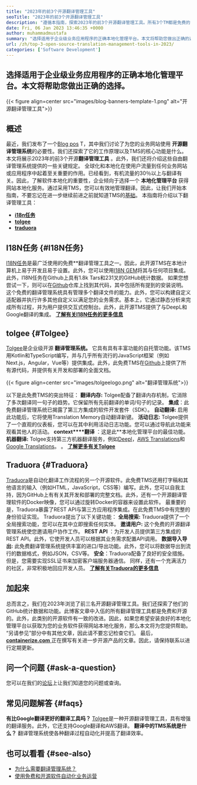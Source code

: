 ```yaml
---
title: "2023年的前3个开源翻译管理工具" 
seoTitle: "2023年的前3个开源翻译管理工具" 
description: "遵循本指南，探索2023年的前3个开源翻译管理工具。所有3个TM都是免费的，并提供了丰富的功能来管理本地化。" 
date: Fri, 06 Jan 2023 13:46:35 +0000
author: muhammadmustafa
summary: "选择适用于企业级业务应用程序的正确本地化管理平台。本文将帮助您做出正确的选择。" 
url: /zh/top-3-open-source-translation-management-tools-in-2023/
categories: ['Software Development']
---
```


## 选择适用于企业级业务应用程序的正确本地化管理平台。本文将帮助您做出正确的选择。

{{< figure align=center src="images/blog-banners-template-1.png" alt="开源翻译管理工具">}}


## 概述
最近，我们发布了一个[Blog pos][1] T，其中我们讨论了为您的业务网站使用 **开源翻译管理系统**的必要性。我们还探索了它的工作原理以及TMS的核心功能是什么。本文将展示2023年的前3个开源**翻译管理工具** 。此外，我们还将介绍这些自由翻译管理系统提供的一些关键规定。
全球化和本地化在使用户流量到任何业务网站或应用程序中起着至关重要的作用。已经看到，有机流量的30％以上与翻译有关。因此，了解软件本地化的重要性，企业倾向于选择一个 **本地化管理平台** 获得网站本地化服务。通过采用TMS，您可以有效地管理翻译。因此，让我们开始本指南，不要忘记在进一步继续前进之前就知道TMS的[基础][1]。
本指南将介绍以下翻译管理工具：
* [ **i18n任务** ][2]
* [ **tolgee** ][3]
* **[traduora][4]** 

## I18N任务 {#I18N任务}

[I18N任务][5]是最广泛使用的免费**翻译管理工具之一。因此，此开源TMS在本地计算机上易于开发且易于设置。此外，您可以使用[I18N GEM][6]将其与任何项目集成。此外，I18N任务在Github上具有1.8k Tars和231叉的GitHub统计数据。
如果您想尝试一下，则可以在[Github][7]仓库上找到其代码，其中包括所有提到的安装说明。这个免费的翻译管理系统具有管理多个翻译文件的能力。此外，您可以构建自定义适配器并执行许多其他自定义以满足您的业务需求。基本上，它通过静态分析来完成所有过程，并为用户提供交互式控制台。此外，此开源TMS提供了与DeepL和Google翻译的集成。
**[了解有关I18N任务的更多信息][5]**

## **tolgee**  {#Tolgee}

[Tolgee][8]是企业级开源 **翻译管理系统。** 它具有具有丰富功能的自托管功能。该TMS用Kotlin和TypeScript编写，并与几乎所有流行的JavaScript框架（例如Next.js，Angular，Vue等）提供集成。此外，此免费TMS在[Github][9]上提供了所有源代码，并提供有关开发和部署的全面文档。

{{< figure align=center src="images/tolgeelogo.png" alt="翻译管理系统">}}

以下是此免费TMS的突出特征：
**翻译内存:** Tolgee配备了翻译内存机制，它消除了多次翻译同一句子的趋势。它保留所有先前翻译的单词/句子的记录。
**集成**：此免费翻译管理系统已揭露了第三方集成的软件开发套件（SDK）。
**自动翻译:** 启用此功能后，它将使用Translation Memory自动翻译新键。
**活动日志:** Tolgee提供了一个直观的仪表板，您可以在其中利用活动日志功能。您可以通过导航此功能来观看其他人的活动。
**context****翻译** ：这是此**本地化管理平台的最佳功能。
**机器翻译:** Tolgee支持第三方机器翻译服务，例如[Deepl][10]，[AWS Translations][11]和[Google Translations][12]。
。
[ **了解更多有关Tolgee** ][8]

## **Traduora** {#Traduora}

[Traduora][13]是自动化翻译工作流程的另一个开源软件。此免费TMS还用打字稿和其他语言的输入（例如HTML，JavaScript，CSS等）编写。此外，您可以自我主持，因为GitHub上有有关其开发和部署的完整文档。此外，还有一个开源翻译管理软件的Docker映像，您可以通过旋转Docker的容器来设置此软件。
最重要的是，Traduora暴露了REST API与第三方应用程序集成。在此免费TMS中有完整的身份验证实现。
Traduora提出了以下关键功能：
**全局搜索:** Traduora提供了一个全局搜索功能，您可以在其中立即搜索任何实体。
**邀请用户:** 这个免费的开源翻译管理系统使您邀请用户协作工作。
**REST API** ：为开发人员提供第三方集成的REST API。此外，它使开发人员可以根据其业务需求配置API调用。
**数据导入导出:** 此免费翻译管理系统提供丰富的进口/导出功能。此外，您可以将数据导出到流行的数据格式，例如JSON，CSV等。
**安全**：Traduora配备了良好的安全措施。但是，您需要实现SSL证书来加密客户端服务器通信。
同样，还有一个充满活力的社区，非常积极地回应开发人员。
**[了解有关Traduora的更多信息][13]**

## 加起来
总而言之，我们在2023年浏览了前三名开源翻译管理工具。我们还探索了他们的GitHub统计数据和功能。此博客文章中入伍的所有翻译管理工具都是免费和开源的。此外，此类别的开源软件有一致的改进。因此，如果您希望安装良好的本地化管理平台以获取为您的业务软件获得网站本地化服务，那么本文将为您提供帮助。 “另请参见”部分中有其他文章，因此请不要忘记检查它们。
最后，[ **containerize.com** ][14]正在撰写有关进一步开源产品的文章。因此，请保持联系以进行定期更新。

## 问一个问题 {#ask-a-question}

您可以在我们的[论坛][15]上让我们知道您的问题或查询。

## 常见问题解答 {#faqs}

**有比Google翻译更好的翻译工具吗？**
[Tolgee][8]是一种开源翻译管理工具，具有增强的翻译服务。此外，它还支持Google翻译和AWS翻译。
**翻译中的TMS系统是什么？**
翻译管理系统使各种翻译过程自动化并提高了翻译效率。

## 也可以看看 {#see-also}

  * [为什么需要翻译管理系统？][1]
  * [使用免费和开源软件自动化业务运营][16]



[1]: https://blog.containerize.com/software-development/why-do-you-need-a-translation-management-system/
[2]: #i18n-tasks
[3]: #Tolgee
[4]: #Traduora
[5]: https://glebm.github.io/i18n-tasks/
[6]: https://github.com/svenfuchs/i18n
[7]: https://github.com/glebm/i18n-tasks
[8]: https://tolgee.io/
[9]: https://github.com/tolgee/tolgee-platform
[10]: https://www.deepl.com/en/translator
[11]: https://aws.amazon.com/translate/
[12]: https://translate.google.com/
[13]: https://traduora.co/
[14]: https://www.containerize.com/
[15]: https://forum.containerize.com/
[16]: https://blog.containerize.com/blogging/automate-business-operations-using-open-source-software/
